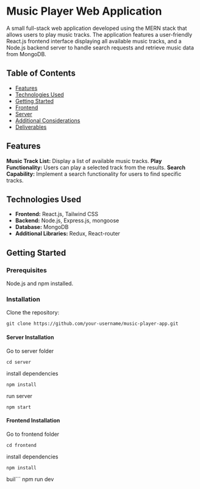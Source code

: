 # Music Player Web Application

A small full-stack web application developed using the MERN stack that allows users to play music tracks. The application features a user-friendly React.js frontend interface displaying all available music tracks, and a Node.js backend server to handle search requests and retrieve music data from MongoDB.

## Table of Contents
- [Features](#features)
- [Technologies Used](#technologies-used)
- [Getting Started](#getting-started)
- [Frontend](#frontend)
- [Server](#server)
- [Additional Considerations](#additional-considerations)
- [Deliverables](#deliverables)

## Features

**Music Track List:** Display a list of available music tracks.
**Play Functionality:** Users can play a selected track from the results.
**Search Capability:** Implement a search functionality for users to find specific tracks.

## Technologies Used

- **Frontend:** React.js, Tailwind CSS
- **Backend:** Node.js, Express.js, mongoose
- **Database:** MongoDB
- **Additional Libraries:** Redux, React-router

## Getting Started

### Prerequisites

Node.js and npm installed.

### Installation

Clone the repository:

   ```
   git clone https://github.com/your-username/music-player-app.git
   ```
#### Server Installation

Go to server folder
   ```
   cd server
   ```

install dependencies
```
npm install
```

run server
```
npm start
```

#### Frontend Installation

Go to frontend folder
   ```
   cd frontend
   ```

install dependencies
```
npm install
```

buil```
npm run dev
```
